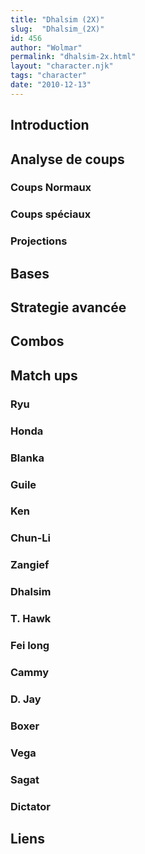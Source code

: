 ```yaml
---
title: "Dhalsim (2X)"
slug:  "Dhalsim_(2X)"
id: 456
author: "Wolmar"
permalink: "dhalsim-2x.html"
layout: "character.njk"
tags: "character"
date: "2010-12-13"
---
```


## Introduction

## Analyse de coups

### Coups Normaux

### Coups spéciaux

### Projections

## Bases

## Strategie avancée

## Combos

## Match ups

### Ryu

### Honda

### Blanka

### Guile

### Ken

### Chun-Li

### Zangief

### Dhalsim

### T. Hawk

### Fei long

### Cammy

### D. Jay

### Boxer

### Vega

### Sagat

### Dictator

## Liens
